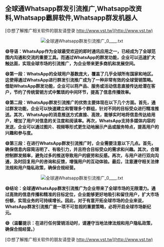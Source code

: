 ## **全球通Whatsapp群发引流推广,Whatsapp改资料,Whatsapp霸屏软件,Whatsapp群发机器人**

[😍想了解推广相关软件的朋友请登录 http://www.vst.tw](http://www.vst.tw)

 <center><img src="https://vst.tw/MP4/tuiguang/png/8.png" alt="全球通Whatsapp群发引流推广_0____.txt"></center>

**😄导语：WhatsApp作为全球最受欢迎的即时通讯应用之一，已经成为了全球范围内沟通和交流的重要工具。而通过WhatsApp的群发功能，企业可以迅速扩大触达面，实现全球市场的引流推广，为企业带来更多商机和发展空间。**

**😄第一段：WhatsApp的全球用户基数庞大，覆盖了几乎全球所有国家和地区。这使得通过WhatsApp进行群发引流推广成为了一种非常有效的全球营销策略。借助WhatsApp群发功能，企业可以将产品、服务或活动信息直接传达给潜在客户，节约了传统营销方式中繁琐的中间环节，提高了信息传播效率。**

**😄第二段：WhatsApp群发引流推广的优势主要体现在以下几个方面。首先，通过群发功能，企业可以快速建立和管理多个群组，针对不同的目标受众进行精准推送。其次，WhatsApp的消息推送方式直接、高效，能够实时地将信息传达给用户，增加了用户对信息的关注度和阅读率。再次，WhatsApp支持多媒体内容的发送，企业可以通过图片、视频等形式更生动地展示产品或服务特点，提高用户的兴趣和参与度。**

**😄第三段：在进行WhatsApp群发引流推广时，企业需要注意以下几点。首先，确保信息内容简洁明了、有吸引力，并且符合目标受众的需求和兴趣。其次，合理控制群发频率，避免过多的推送导致用户的疲劳和反感。再次，与用户进行双向沟通，及时回复用户的咨询和反馈，增强用户的互动体验。最后，注意遵守相关法律法规和用户隐私政策，确保合规经营。**

 <center><img src="https://vst.tw/MP4/tuiguang/png/4.png" alt="全球通Whatsapp群发引流推广_0____.txt"></center>

**😄结论：全球通WhatsApp群发引流推广为企业带来了全球市场的无限潜力。通过高效的信息传播和精准的目标定位，企业能够更好地吸引和留住用户，扩大市场份额，实现业务的可持续增长。因此，对于有意开拓全球市场的企业来说，WhatsApp群发引流推广是一项不可忽视的重要策略，必将开启全球市场新纪元。**

**😄（温馨提示：在进行任何营销活动时，请遵守当地法律法规和用户隐私政策，确保合规经营。）**

[😍想了解推广相关软件的朋友请登录 http://www.vst.tw](http://www.vst.tw)



